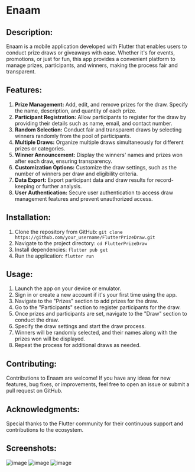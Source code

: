 # Enaam

## Description:
Enaam is a mobile application developed with Flutter that enables users to conduct prize draws or giveaways with ease. Whether it's for events, promotions, or just for fun, this app provides a convenient platform to manage prizes, participants, and winners, making the process fair and transparent.

## Features:
1. **Prize Management:** Add, edit, and remove prizes for the draw. Specify the name, description, and quantity of each prize.
2. **Participant Registration:** Allow participants to register for the draw by providing their details such as name, email, and contact number.
3. **Random Selection:** Conduct fair and transparent draws by selecting winners randomly from the pool of participants.
4. **Multiple Draws:** Organize multiple draws simultaneously for different prizes or categories.
5. **Winner Announcement:** Display the winners' names and prizes won after each draw, ensuring transparency.
6. **Customization Options:** Customize the draw settings, such as the number of winners per draw and eligibility criteria.
7. **Data Export:** Export participant data and draw results for record-keeping or further analysis.
8. **User Authentication:** Secure user authentication to access draw management features and prevent unauthorized access.

## Installation:
1. Clone the repository from GitHub: `git clone https://github.com/your_username/FlutterPrizeDraw.git`
2. Navigate to the project directory: `cd FlutterPrizeDraw`
3. Install dependencies: `flutter pub get`
4. Run the application: `flutter run`

## Usage:
1. Launch the app on your device or emulator.
2. Sign in or create a new account if it's your first time using the app.
3. Navigate to the "Prizes" section to add prizes for the draw.
4. Go to the "Participants" section to register participants for the draw.
5. Once prizes and participants are set, navigate to the "Draw" section to conduct the draw.
6. Specify the draw settings and start the draw process.
7. Winners will be randomly selected, and their names along with the prizes won will be displayed.
8. Repeat the process for additional draws as needed.

## Contributing:
Contributions to Enaam are welcome! If you have any ideas for new features, bug fixes, or improvements, feel free to open an issue or submit a pull request on GitHub.

## Acknowledgments:
Special thanks to the Flutter community for their continuous support and contributions to the ecosystem.

## Screenshots:

![image](https://github.com/nkutechologies/Flutter-Code-Sample/assets/71810407/54897209-77dc-4385-8a8c-0c0532648b98)       ![image](https://github.com/nkutechologies/Flutter-Code-Sample/assets/71810407/21f96811-e205-43e6-ac4a-6f879b297537)        ![image](https://github.com/nkutechologies/Flutter-Code-Sample/assets/71810407/9ecbc4ac-4ce5-4fbd-84f2-41a1549d08a1)






